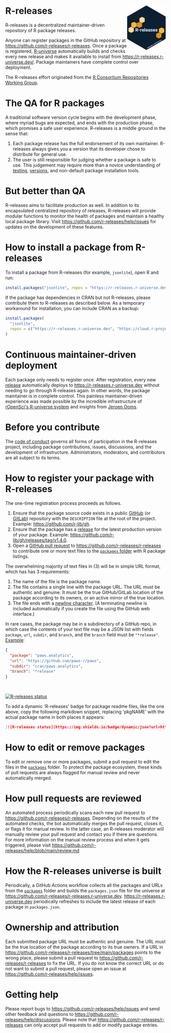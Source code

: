 # R-releases <a href="https://r-releases.r-universe.dev"><img src="logo/logo-readme.png" align="right" height="140" /></a>

R-releases is a decentralized maintainer-driven repository of R package releases.

Anyone can register packages in the GitHub repository at https://github.com/r-releases/r-releases. Once a package is registered, [R-universe](https://r-universe.dev/) automatically builds and checks every new release and makes it available to install from https://r-releases.r-universe.dev/. Package maintainers have complete control over deployment.

The R-releases effort originated from the [R Consortium Repositories Working Group](https://github.com/RConsortium/r-repositories-wg).

# The QA for R packages

A traditional software version cycle begins with the development phase, where myriad bugs are expected, and ends with the production phase, which promises a safe user experience. R-releases is a middle ground in the sense that:

1. Each package release has the full endorsement of its own maintainer. R-releases always gives you a version that its developer chose to distribute for general use.
2. The user is still responsible for judging whether a package is safe to use. This judgement may require more than a novice understanding of [testing](https://r-pkgs.org/testing-basics.html), [versions](https://r-pkgs.org/lifecycle.html#sec-lifecycle-version-number), and non-default package installation tools.

# But better than QA

R-releases aims to facilitate production as well. In addition to its encapsulated centralized repository of releases, R-releases will provide modular functions to monitor the health of packages and maintain a healthy local package library. Visit https://github.com/r-releases/help/issues for updates on the development of these features.

# How to install a package from R-releases

To install a package from R-releases (for example, `jsonlite`), open R and run:

```r
install.packages("jsonlite", repos = "https://r-releases.r-universe.dev")
```

If the package has dependencies in CRAN but not R-releases, please contribute them to R-releases as described below. As a temporary workaround for installation, you can include CRAN as a backup:

```r
install.packages(
  "jsonlite",
  repos = c("https://r-releases.r-universe.dev", "https://cloud.r-project.org")
)
```

# Continuous maintainer-driven deployment

Each package only needs to register once. After registration, every new [release](https://docs.github.com/en/repositories/releasing-projects-on-github/managing-releases-in-a-repository) automatically deploys to <https://r-releases.r-universe.dev> without needing to go through R-releases again. In other words, the package maintainer is in complete control. This painless maintainer-driven experience was made possible by the incredible infrastructure of [rOpenSci's R-universe system](https://ropensci.org/r-universe/) and insights from [Jeroen Ooms](https://github.com/jeroen/).

# Before you contribute

The [code of conduct](https://github.com/r-releases/help/blob/main/CODE_OF_CONDUCT.md) governs all forms of participation in the R-releases project, including package contributions, issues, discussions, and the development of infrastructure. Administrators, moderators, and contributors are all subject to its terms.

# How to register your package with R-releases

The one-time registration process proceeds as follows.

1. Ensure that the package source code exists in a public [GitHub](https://github.com) (or [GitLab](https://gitlab.com)) repository with the `DESCRIPTION` file at the root of the project. Example: <https://github.com/r-lib/gh>.
2. Ensure that the package has a [release](https://docs.github.com/en/repositories/releasing-projects-on-github/managing-releases-in-a-repository) for the latest production version of your package. Example: <https://github.com/r-lib/gh/releases/tag/v1.4.0>.
3. Open a [GitHub pull request](https://docs.github.com/en/pull-requests/collaborating-with-pull-requests/proposing-changes-to-your-work-with-pull-requests/about-pull-requests) to <https://github.com/r-releases/r-releases> to contribute one or more text files to the [`packages` folder](https://github.com/r-releases/r-releases/tree/main/packages) with R package listings.

The overwhelming majority of text files in (3) will be in simple URL format, which has has 3 requirements:

1. The name of the file is the package name.
2. The file contains a single line with the package URL. The URL must be authentic and genuine. It must be the true GitHub/GitLab location of the package according to its owners, or an active mirror of the true location.
3. The file ends with a [newline character](https://stackoverflow.com/questions/729692/why-should-text-files-end-with-a-newline). (A terminating newline is included automatically if you create the file using the GitHub web interface.)

In rare cases, the package may be in a subdirectory of a GitHub repo, in which case the contents of your text file may be a JSON list with fields `package`, `url`, `subdir`, and `branch`, and the `branch` field must be `"*release"`. [Example](https://github.com/r-releases/r-releases/blob/main/packages/paws.analytics):

```json
{
  "package": "paws.analytics",
  "url": "https://github.com/paws-r/paws",
  "subdir": "cran/paws.analytics",
  "branch": "*release"
}
```
<br/>

[![R-releases status](https://img.shields.io/badge/dynamic/json?url=https%3A%2F%2Fr-releases.r-universe.dev%2Fapi%2Fpackages%2Fmirai&query=%24.Version&label=R-releases)](https://r-releases.r-universe.dev/mirai)

To add a dynamic 'R-releases' badge for package readme files, like the one above, copy the following markdown snippet, replacing 'pkgNAME' with the actual package name in both places it appears:

```md
[![R-releases status](https://img.shields.io/badge/dynamic/json?url=https%3A%2F%2Fr-releases.r-universe.dev%2Fapi%2Fpackages%2FpkgNAMEquery=%24.Version&label=R-releases)](https://r-releases.r-universe.dev/pkgNAME)
```

# How to edit or remove packages

To edit or remove one or more packages, submit a pull request to edit the files in the [`packages`](https://github.com/r-releases/r-releases/tree/main/packages) folder. To protect the package ecosystem, these kinds of pull requests are always flagged for manual review and never automatically merged.

# How pull requests are reviewed

An automated process periodically scans each new pull request to https://github.com/r-releases/r-releases. Depending on the results of the automated checks, the bot automatically merges the pull request, closes it, or flags it for manual review. In the latter case, an R-releases moderator will manually review your pull request and contact you if there are questions. For more information on the manual review process and when it gets triggered, please visit <https://github.com/r-releases/help/blob/main/review.md>

# How the R-releases universe is built

Periodically, a GitHub Actions workflow collects all the packages and URLs from the [`packages`](https://github.com/r-releases/r-releases/tree/main/packages) folder and builds the `packages.json` file for the universe at <https://github.com/r-releases/r-releases.r-universe.dev>. <https://r-releases.r-universe.dev> periodically refreshes to include the latest release of each package in `packages.json`.

# Ownership and attribution

Each submitted package URL must be authentic and genuine. The URL must be the true location of the package according to its true owners. If a URL in https://github.com/r-releases/r-releases/tree/main/packages points to the wrong place, please submit a pull request to <https://github.com/r-releases/r-releases> to fix the URL. If you do not know the correct URL or do not want to submit a pull request, please open an issue at <https://github.com/r-releases/help/issues>.

# Getting help

Please report bugs to <https://github.com/r-releases/help/issues> and send other feedback and questions to <https://github.com/r-releases/help/discussions>. Please note that <https://github.com/r-releases/r-releases> can only accept pull requests to add or modify package entries.
